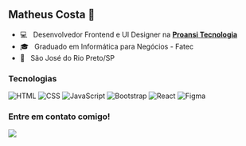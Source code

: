 ## Matheus Costa 👊

- 💻 &nbsp; Desenvolvedor Frontend e UI Designer na **[Proansi Tecnologia](http://proansi.com.br)**
- 🎓 &nbsp; Graduado em Informática para Negócios - Fatec
- 🏡 &nbsp; São José do Rio Preto/SP

### Tecnologias

![HTML](https://img.shields.io/badge/-HTML-333333?style=flat&logo=HTML5)
![CSS](https://img.shields.io/badge/-CSS-333333?style=flat&logo=CSS3&logoColor=1572B6)
![JavaScript](https://img.shields.io/badge/-JavaScript-333333?style=flat&logo=javascript)
![Bootstrap](https://img.shields.io/badge/-Bootstrap-333333?style=flat&logo=bootstrap&logoColor=563D7C)
![React](https://img.shields.io/badge/-React-333333?style=flat&logo=react)
![Figma](https://img.shields.io/badge/-Figma-333333?style=flat&logo=figma)

### Entre em contato comigo!

<a target="_blank" href="https://www.linkedin.com/in/mattheuscosta/"><img src="https://img.shields.io/badge/-Matheus%20Costa-0077B5?style=flat-square&logo=Linkedin&logoColor=white"/></a>
